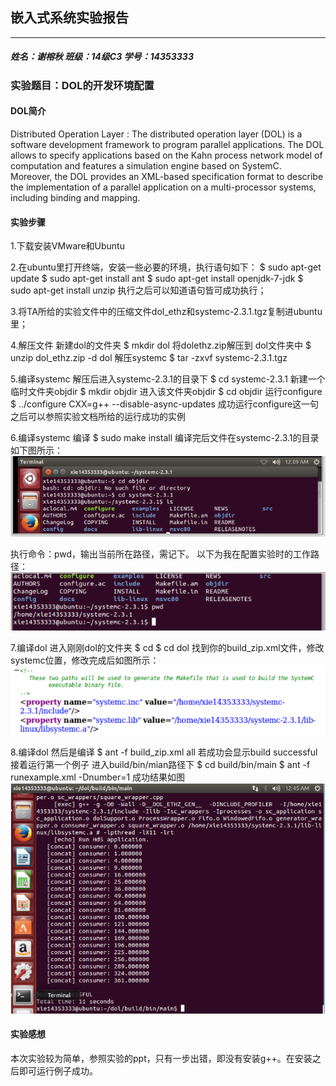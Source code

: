 ## 嵌入式系统实验报告
***

##### _姓名：谢榕秋    班级：14级C3    学号：14353333_
### 实验题目：DOL的开发环境配置
#### DOL简介
Distributed Operation Layer : 
The distributed operation layer (DOL) is a software development framework to program parallel applications. The DOL allows to specify applications based on the Kahn process network model of computation and features a simulation engine based on SystemC. Moreover, the DOL provides an XML-based specification format to describe the implementation of a parallel application on a multi-processor systems, including binding and mapping.
#### 实验步骤
1.下载安装VMware和Ubuntu
  
2.在ubuntu里打开终端，安装一些必要的环境，执行语句如下：
$	sudo apt-get update
$	sudo apt-get install ant
$ 	sudo apt-get install openjdk-7-jdk
$	sudo apt-get install unzip
执行之后可以知道语句皆可成功执行；

3.将TA所给的实验文件中的压缩文件dol_ethz和systemc-2.3.1.tgz复制进ubuntu里；

4.解压文件
新建dol的文件夹 
$	mkdir dol
将dolethz.zip解压到 dol文件夹中
$	unzip dol_ethz.zip -d dol
解压systemc
$	tar -zxvf systemc-2.3.1.tgz

5.编译systemc
解压后进入systemc-2.3.1的目录下
$	cd systemc-2.3.1
新建一个临时文件夹objdir
$	mkdir objdir
进入该文件夹objdir
$	cd objdir
运行configure
$	../configure CXX=g++ --disable-async-updates
成功运行configure这一句之后可以参照实验文档所给的运行成功的实例

6.编译systemc
编译
$	sudo make install
编译完后文件在systemc-2.3.1的目录如下图所示：
![enter description here][1]

执行命令：pwd，输出当前所在路径，需记下。
以下为我在配置实验时的工作路径：
![enter description here][2]


7.编译dol
进入刚刚dol的文件夹
$	cd 
$ cd dol
找到你的build_zip.xml文件，修改systemc位置，修改完成后如图所示：
![enter description here][3]

8.编译dol
然后是编译
$	ant -f build_zip.xml all
若成功会显示build successful
接着运行第一个例子
进入build/bin/mian路径下
$	cd build/bin/main
$	ant -f runexample.xml -Dnumber=1
成功结果如图
![enter description here][4]

#### 实验感想
本次实验较为简单，参照实验的ppt，只有一步出错，即没有安装g++。在安装之后即可运行例子成功。


  [1]: https://github.com/xierq5/ES2016_14353333/blob/master/image/012.PNG
  [2]: https://github.com/xierq5/ES2016_14353333/blob/master/image/013.PNG
  [3]: https://github.com/xierq5/ES2016_14353333/blob/master/image/014.PNG
  [4]: https://github.com/xierq5/ES2016_14353333/blob/master/image/015.PNG
